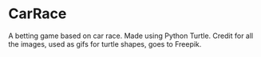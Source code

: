 # CarRace
A betting game based on car race. Made using Python Turtle. 
Credit for all the images, used as gifs for turtle shapes, goes to Freepik.
